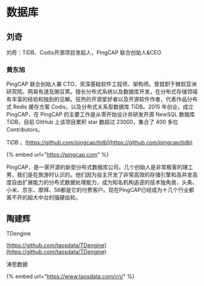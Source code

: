 # 数据库

## 刘奇

刘奇：TiDB、Codis开源项目发起人，PingCAP 联合创始人&CEO



### 黄东旭

PingCAP 联合创始人兼 CTO、资深基础软件工程师、架构师。曾就职于微软亚洲研究院、网易有道及豌豆荚。擅长分布式系统以及数据库开发，在分布式存储领域有丰富的经验和独到的见解。狂热的开源爱好者以及开源软件作者，代表作品分布式 Redis 缓存方案 Codis，以及分布式关系型数据库 TiDB。2015 年创业，成立 PingCAP，在 PingCAP 的主要工作是从零开始设计并研发开源 NewSQL 数据库 TiDB，目前 GitHub 上该项目累积 star 数超过 23000，集合了 400 多位 Contributors。

TiDB ，[https://github.com/pingcap/tidb](https://github.com/pingcap/tidb)

{% embed url="https://pingcap.com" %}

PingCAP，是一家开源的新型分布式数据库公司。几个创始人是非常极客的理工男，我们是在旅游时认识的。他们因为自主开发了非常高效的存储引擎和高并发高度自由扩展能力的分布式数据处理能力，成为知名机构追逐的技术独角兽，头条、小米、京东、摩拜、58都是它的付费客户。现在PingCAP已经成为十几个行业都离不开的超大中台的强硬齿轮。

## 陶建辉

TDengine

[https://github.com/taosdata/TDengine](https://github.com/taosdata/TDengine)

涛思数据

{% embed url="https://www.taosdata.com/cn/" %}









